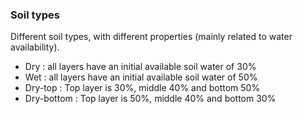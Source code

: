 

### Soil types

Different soil types, with different properties (mainly related to water availability).
- Dry : all layers have an initial available soil water of 30%
- Wet : all layers have an initial available soil water of 50%
- Dry-top : Top layer is 30%, middle 40% and bottom 50%
- Dry-bottom : Top layer is 50%, middle 40% and bottom 30%
